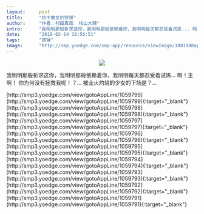 ```yaml
---
layout:     post
title:      "给予魔女的铁锤"
author:     "作者：村田真哉  桧山大辅"
intro:      "我明明那般祈求这你，我明明那般依赖着你，我明明每天都忍受着试炼... 啊！主啊！ 你为何没有拯救我呢！？... 被业火灼烧的少女的下场是？..."
date:       "2018-02-14 16:56:51"
tags:       "铁锤"
image:      "http://smp.yoedge.com/smp-app/resource/viewImage/1001988appline.png"
---
```

<div style="text-align: center">
<p><img src="http://smp.yoedge.com/smp-app/resource/viewImage/1001988appline.png"/></p>
</div>
<p class="post-meta">
<span>我明明那般祈求这你，我明明那般依赖着你，我明明每天都忍受着试炼... 啊！主啊！ 你为何没有拯救我呢！？... 被业火灼烧的少女的下场是？...</span>
</p>
[http://smp3.yoedge.com/view/gotoAppLine/1059799](http://smp3.yoedge.com/view/gotoAppLine/1059799){:target="_blank"}
[http://smp3.yoedge.com/view/gotoAppLine/1059798](http://smp3.yoedge.com/view/gotoAppLine/1059798){:target="_blank"}
[http://smp3.yoedge.com/view/gotoAppLine/1059797](http://smp3.yoedge.com/view/gotoAppLine/1059797){:target="_blank"}
[http://smp3.yoedge.com/view/gotoAppLine/1059796](http://smp3.yoedge.com/view/gotoAppLine/1059796){:target="_blank"}
[http://smp3.yoedge.com/view/gotoAppLine/1059795](http://smp3.yoedge.com/view/gotoAppLine/1059795){:target="_blank"}
[http://smp3.yoedge.com/view/gotoAppLine/1059794](http://smp3.yoedge.com/view/gotoAppLine/1059794){:target="_blank"}
[http://smp3.yoedge.com/view/gotoAppLine/1059793](http://smp3.yoedge.com/view/gotoAppLine/1059793){:target="_blank"}
[http://smp3.yoedge.com/view/gotoAppLine/1059792](http://smp3.yoedge.com/view/gotoAppLine/1059792){:target="_blank"}
[http://smp3.yoedge.com/view/gotoAppLine/1059791](http://smp3.yoedge.com/view/gotoAppLine/1059791){:target="_blank"}


